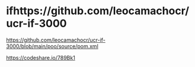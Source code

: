 # ifhttps://github.com/leocamachocr/ucr-if-3000


https://github.com/leocamachocr/ucr-if-3000/blob/main/poo/source/pom.xml


https://codeshare.io/789Bk1
